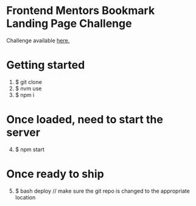 # Frontend Mentors Bookmark Landing Page Challenge
Challenge available <a href="https://www.frontendmentor.io/challenges/bookmark-landing-page-5d0b588a9edda32581d29158" target="_blank">here.</a>

# Getting started

1. \$ git clone <source>
2. \$ nvm use
3. \$ npm i

# Once loaded, need to start the server

4. \$ npm start

# Once ready to ship

5. \$ bash deploy // make sure the git repo is changed to the appropriate location
